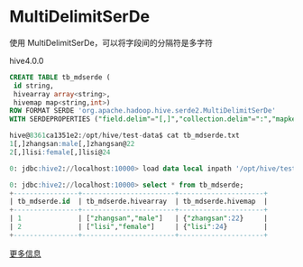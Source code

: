 # MultiDelimitSerDe

使用 MultiDelimitSerDe，可以将字段间的分隔符是多字符

hive4.0.0

```sql
CREATE TABLE tb_mdserde (
 id string,
 hivearray array<string>,
 hivemap map<string,int>) 
ROW FORMAT SERDE 'org.apache.hadoop.hive.serde2.MultiDelimitSerDe'                  
WITH SERDEPROPERTIES ("field.delim"="[,]","collection.delim"=":","mapkey.delim"="@");

hive@8361ca1351e2:/opt/hive/test-data$ cat tb_mdserde.txt
1[,]zhangsan:male[,]zhangsan@22
2[,]lisi:female[,]lisi@24

0: jdbc:hive2://localhost:10000> load data local inpath '/opt/hive/test-data/tb_mdserde.txt' into table tb_mdserde;

0: jdbc:hive2://localhost:10000> select * from tb_mdserde;
+----------------+-----------------------+---------------------+
| tb_mdserde.id  | tb_mdserde.hivearray  | tb_mdserde.hivemap  |
+----------------+-----------------------+---------------------+
| 1              | ["zhangsan","male"]   | {"zhangsan":22}     |
| 2              | ["lisi","female"]     | {"lisi":24}         |
+----------------+-----------------------+---------------------+
```

[更多信息](https://github.com/ZGG2016/hive/blob/master/%E5%AE%98%E6%96%B9%E6%96%87%E6%A1%A3%E8%AF%91%E6%96%87/User%20Documentation/MultiDelimitSerDe.md)